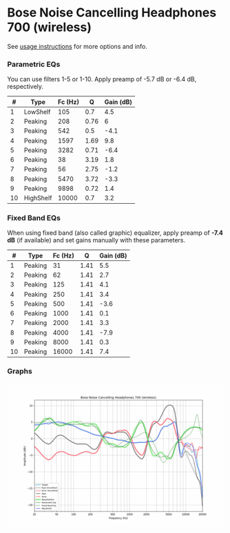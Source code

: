 # Bose Noise Cancelling Headphones 700 (wireless)
See [usage instructions](https://github.com/jaakkopasanen/AutoEq#usage) for more options and info.

### Parametric EQs
You can use filters 1-5 or 1-10. Apply preamp of -5.7 dB or -6.4 dB, respectively.

|   # | Type      |   Fc (Hz) |    Q |   Gain (dB) |
|-----|-----------|-----------|------|-------------|
|   1 | LowShelf  |       105 | 0.7  |         4.5 |
|   2 | Peaking   |       208 | 0.76 |         6   |
|   3 | Peaking   |       542 | 0.5  |        -4.1 |
|   4 | Peaking   |      1597 | 1.69 |         9.8 |
|   5 | Peaking   |      3282 | 0.71 |        -6.4 |
|   6 | Peaking   |        38 | 3.19 |         1.8 |
|   7 | Peaking   |        56 | 2.75 |        -1.2 |
|   8 | Peaking   |      5470 | 3.72 |        -3.3 |
|   9 | Peaking   |      9898 | 0.72 |         1.4 |
|  10 | HighShelf |     10000 | 0.7  |         3.2 |

### Fixed Band EQs
When using fixed band (also called graphic) equalizer, apply preamp of **-7.4 dB** (if available) and set gains manually with these parameters.

|   # | Type    |   Fc (Hz) |    Q |   Gain (dB) |
|-----|---------|-----------|------|-------------|
|   1 | Peaking |        31 | 1.41 |         5.5 |
|   2 | Peaking |        62 | 1.41 |         2.7 |
|   3 | Peaking |       125 | 1.41 |         4.1 |
|   4 | Peaking |       250 | 1.41 |         3.4 |
|   5 | Peaking |       500 | 1.41 |        -3.6 |
|   6 | Peaking |      1000 | 1.41 |         0.1 |
|   7 | Peaking |      2000 | 1.41 |         3.3 |
|   8 | Peaking |      4000 | 1.41 |        -7.9 |
|   9 | Peaking |      8000 | 1.41 |         0.3 |
|  10 | Peaking |     16000 | 1.41 |         7.4 |

### Graphs
![](./Bose%20Noise%20Cancelling%20Headphones%20700%20(wireless).png)
